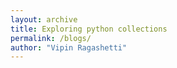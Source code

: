 ```yaml
---
layout: archive
title: Exploring python collections
permalink: /blogs/
author: "Vipin Ragashetti"
---
```

